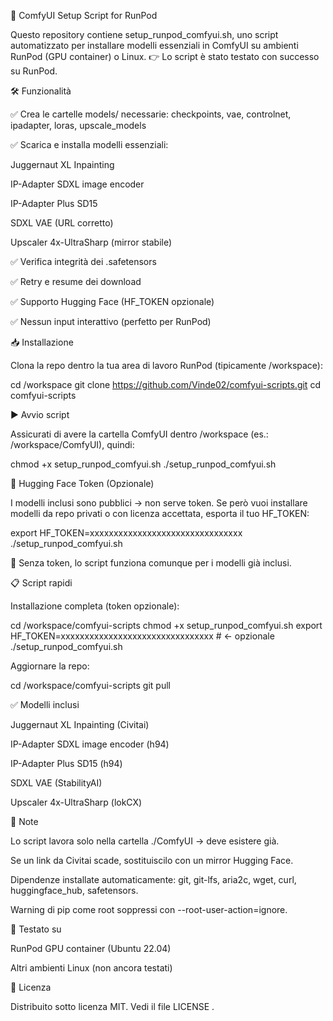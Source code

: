 🚀 ComfyUI Setup Script for RunPod






Questo repository contiene setup_runpod_comfyui.sh, uno script automatizzato per installare modelli essenziali in ComfyUI su ambienti RunPod (GPU container) o Linux.
👉 Lo script è stato testato con successo su RunPod.

🛠️ Funzionalità

✅ Crea le cartelle models/ necessarie:
checkpoints, vae, controlnet, ipadapter, loras, upscale_models

✅ Scarica e installa modelli essenziali:

Juggernaut XL Inpainting

IP-Adapter SDXL image encoder

IP-Adapter Plus SD15

SDXL VAE (URL corretto)

Upscaler 4x-UltraSharp (mirror stabile)

✅ Verifica integrità dei .safetensors

✅ Retry e resume dei download

✅ Supporto Hugging Face (HF_TOKEN opzionale)

✅ Nessun input interattivo (perfetto per RunPod)

📥 Installazione

Clona la repo dentro la tua area di lavoro RunPod (tipicamente /workspace):

cd /workspace
git clone https://github.com/Vinde02/comfyui-scripts.git
cd comfyui-scripts

▶️ Avvio script

Assicurati di avere la cartella ComfyUI dentro /workspace (es.: /workspace/ComfyUI), quindi:

chmod +x setup_runpod_comfyui.sh
./setup_runpod_comfyui.sh

🔑 Hugging Face Token (Opzionale)

I modelli inclusi sono pubblici → non serve token.
Se però vuoi installare modelli da repo privati o con licenza accettata, esporta il tuo HF_TOKEN:

export HF_TOKEN=xxxxxxxxxxxxxxxxxxxxxxxxxxxxxxxx
./setup_runpod_comfyui.sh


📌 Senza token, lo script funziona comunque per i modelli già inclusi.

📋 Script rapidi

Installazione completa (token opzionale):

cd /workspace/comfyui-scripts
chmod +x setup_runpod_comfyui.sh
export HF_TOKEN=xxxxxxxxxxxxxxxxxxxxxxxxxxxxxxxx   # ← opzionale
./setup_runpod_comfyui.sh


Aggiornare la repo:

cd /workspace/comfyui-scripts
git pull

✅ Modelli inclusi

Juggernaut XL Inpainting (Civitai)

IP-Adapter SDXL image encoder (h94)

IP-Adapter Plus SD15 (h94)

SDXL VAE (StabilityAI)

Upscaler 4x-UltraSharp (lokCX)

📌 Note

Lo script lavora solo nella cartella ./ComfyUI → deve esistere già.

Se un link da Civitai scade, sostituiscilo con un mirror Hugging Face.

Dipendenze installate automaticamente: git, git-lfs, aria2c, wget, curl, huggingface_hub, safetensors.

Warning di pip come root soppressi con --root-user-action=ignore.

🧪 Testato su

 RunPod GPU container (Ubuntu 22.04)

 Altri ambienti Linux (non ancora testati)

📜 Licenza

Distribuito sotto licenza MIT. Vedi il file LICENSE
.
